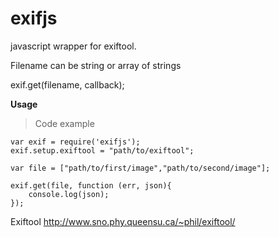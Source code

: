 exifjs
=========

javascript wrapper for exiftool.


Filename can be string or array of strings

exif.get(filename, callback);

**Usage**
>Code example

	var exif = require('exifjs');
	exif.setup.exiftool = "path/to/exiftool";

	var file = ["path/to/first/image","path/to/second/image"];

	exif.get(file, function (err, json){
		console.log(json);
	});


Exiftool
http://www.sno.phy.queensu.ca/~phil/exiftool/